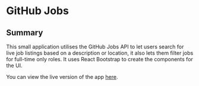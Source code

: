 # GitHub Jobs

## Summary
This small application utilises the GitHub Jobs API to let users search for live job listings based on a description or location, it also lets them filter jobs for full-time only roles.
It uses React Bootstrap to create the components for the UI.

You can view the live version of the app [here](https://dalebandoni.github.io/github-jobs/).

